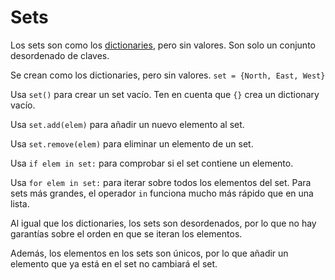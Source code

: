 # Sets
Los sets son como los [dictionaries](docs/scripting/dicts.md), pero sin valores. Son solo un conjunto desordenado de claves.

Se crean como los dictionaries, pero sin valores.
`set = {North, East, West}`

Usa `set()` para crear un set vacío. Ten en cuenta que `{}` crea un dictionary vacío.

Usa `set.add(elem)` para añadir un nuevo elemento al set.

Usa `set.remove(elem)` para eliminar un elemento de un set.

Usa `if elem in set:` para comprobar si el set contiene un elemento.

Usa `for elem in set:` para iterar sobre todos los elementos del set.
Para sets más grandes, el operador `in` funciona mucho más rápido que en una lista.

Al igual que los dictionaries, los sets son desordenados, por lo que no hay garantías sobre el orden en que se iteran los elementos.

Además, los elementos en los sets son únicos, por lo que añadir un elemento que ya está en el set no cambiará el set.